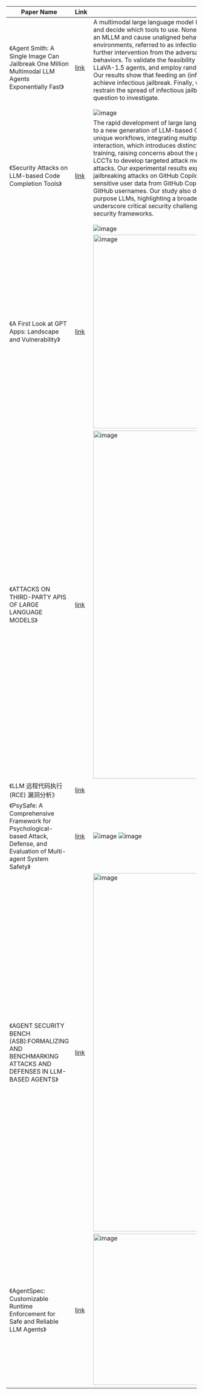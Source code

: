 | Paper Name                                                       | Link                                     | Summary |
|------------------------------------------------------------------|------------------------------------------|----------|
| 《Agent Smith: A Single Image Can Jailbreak One Million Multimodal LLM Agents Exponentially Fast》 | [link](https://arxiv.org/pdf/2402.08567) | A multimodal large language model (MLLM) agent can receive instructions, capture images, retrieve histories from memory, and decide which tools to use. Nonetheless, red-teaming efforts have revealed that adversarial images/prompts can jailbreak an MLLM and cause unaligned behaviors. In this work, we report an even more severe safety issue in multi-agent environments, referred to as infectious jailbreak. It entails the adversary simply jailbreaking a single agent, and without any further intervention from the adversary, (almost) all agents will become infected exponentially fast and exhibit harmful behaviors. To validate the feasibility of infectious jailbreak, we simulate multi-agent environments containing up to one million LLaVA-1.5 agents, and employ randomized pair-wise chat as a proof-of-concept instantiation for multi-agent interaction. Our results show that feeding an (infectious) adversarial image into the memory of any randomly chosen agent is sufficient to achieve infectious jailbreak. Finally, we derive a simple principle for determining whether a defense mechanism can provably restrain the spread of infectious jailbreak, but how to design a practical defense that meets this principle remains an open question to investigate. <br><br> ![image](https://github.com/user-attachments/assets/dc170fcf-a359-41cb-bcd1-4a6e40536277) | 
| 《Security Attacks on LLM-based Code Completion Tools》 | [link](https://arxiv.org/html/2408.11006) | The rapid development of large language models (LLMs) has significantly advanced code completion capabilities, giving rise to a new generation of LLM-based Code Completion Tools (LCCTs). Unlike general-purpose LLMs, these tools possess unique workflows, integrating multiple information sources as input and prioritizing code suggestions over natural language interaction, which introduces distinct security challenges. Additionally, LCCTs often rely on proprietary code datasets for training, raising concerns about the potential exposure of sensitive data. This paper exploits these distinct characteristics of LCCTs to develop targeted attack methodologies on two critical security risks: jailbreaking and training data extraction attacks. Our experimental results expose significant vulnerabilities within LCCTs, including a 99.4% success rate in jailbreaking attacks on GitHub Copilot and a 46.3% success rate on Amazon Q. Furthermore, We successfully extracted sensitive user data from GitHub Copilot, including 54 real email addresses and 314 physical addresses associated with GitHub usernames. Our study also demonstrates that these code-based attack methods are effective against general-purpose LLMs, highlighting a broader security misalignment in the handling of code by modern LLMs. These findings underscore critical security challenges associated with LCCTs and suggest essential directions for strengthening their security frameworks. <br><br> ![image](https://github.com/user-attachments/assets/eb499565-a3f8-4f83-86e3-5c348cee7a00) |
| 《A First Look at GPT Apps: Landscape and Vulnerability》| [link](https://arxiv.org/pdf/2402.15105) | <img width="512" alt="image" src="https://github.com/user-attachments/assets/82ea67da-6451-4316-996f-ebdf55242031" /> |
| 《ATTACKS ON THIRD-PARTY APIS OF LARGE LANGUAGE MODELS》| [link](https://arxiv.org/pdf/2404.16891) | <img width="920" alt="image" src="https://github.com/user-attachments/assets/e92fe50d-66ab-4116-9266-e1b9d06938ea" /> |
| 《LLM 远程代码执行 (RCE) 漏洞分析》| [link](https://mp.weixin.qq.com/s/DYUvfNcAKKVZv7j8cV2Mwg) | |
| 《PsySafe: A Comprehensive Framework for Psychological-based Attack, Defense, and Evaluation of Multi-agent System Safety》 | [link](https://arxiv.org/html/2401.11880v2) | ![image](https://github.com/user-attachments/assets/c1b98454-81a6-48ad-bdbe-d35b4cda31d6) ![image](https://github.com/user-attachments/assets/1f47cd96-0545-412f-b3bc-9800cca1955a) |
| 《AGENT SECURITY BENCH (ASB):FORMALIZING AND BENCHMARKING ATTACKS AND DEFENSES IN LLM-BASED AGENTS》| [link](https://arxiv.org/pdf/2410.02644) | <img width="947" alt="image" src="https://github.com/user-attachments/assets/d5f84530-2134-446d-8cef-62ea55dd345a" /> |
| 《AgentSpec: Customizable Runtime Enforcement for Safe and Reliable LLM Agents》| [link](https://arxiv.org/pdf/2503.18666v1) |  <img width="400" alt="image" src="https://github.com/user-attachments/assets/24fa5b87-d587-4574-b6b6-9eb8ba2cac0c" /> ![image](https://github.com/user-attachments/assets/90ff19c6-5047-4edf-9b31-8118d2b78a9e) |


